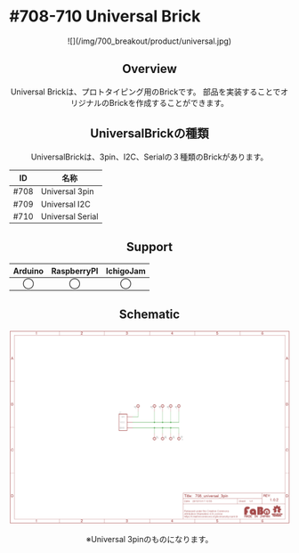 # #708-710 Universal Brick

<center>![](/img/700_breakout/product/universal.jpg)
<!--COLORME-->

## Overview
Universal Brickは、プロトタイピング用のBrickです。
部品を実装することでオリジナルのBrickを作成することができます。

## UniversalBrickの種類
UniversalBrickは、3pin、I2C、Serialの３種類のBrickがあります。

|ID|名称|
|--|--|
|#708|Universal 3pin|
|#709|Universal I2C|
|#710|Universal Serial|

## Support
|Arduino|RaspberryPI|IchigoJam|
|:--:|:--:|:--:|
|◯|◯|◯|

## Schematic
![](/img/700_breakout/schematic/universal_schematic.png)

※Universal 3pinのものになります。
